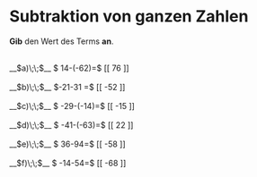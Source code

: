 <!--
version:  0.0.1

language: de

@style
main > *:not(:last-child) {
  margin-bottom: 3rem;
}

input {
    text-align: center;
}

.flex-container {
    display: flex;
    flex-wrap: wrap;
    align-items: stretch;
    gap: 20px;
}

.flex-child {
    flex: 1;
    min-width: 350px;
    margin-right: 20px;
}

@media (max-width: 400px) {
    .flex-child {
        flex: 100%;
        margin-right: 0;
    }
}
@end

formula: \carry   \textcolor{red}{\scriptsize #1}
formula: \digit   \rlap{\carry{#1}}\phantom{#2}#2
formula: \permil  \text{‰}

import: https://raw.githubusercontent.com/LiaTemplates/Tikz-Jax/main/README.md

script: https://cdn.jsdelivr.net/gh/LiaTemplates/Tikz-Jax@main/dist/index.js


tags: Subtraktion, Negative Zahlen, sehr leicht, sehr niedrig, Angeben

comment: Subtrahiere ganze Zahlen im Kopf.

author: Martin Lommatzsch

-->




# Subtraktion von ganzen Zahlen

**Gib** den Wert des Terms **an**.

<section class="flex-container">

<div class="flex-child">
<br>
__$a)\;\;$__ $ 14-(-62)=$ [[  76  ]]
<br>
</div> 
<div class="flex-child">
<br>
__$b)\;\;$__ $-21-31 =$ [[  -52  ]]
<br>
</div> 
<div class="flex-child">
<br>
__$c)\;\;$__ $ -29-(-14)=$ [[  -15  ]]
<br>
</div> 
<div class="flex-child">
<br>
__$d)\;\;$__ $ -41-(-63)=$ [[  22  ]]
<br>
</div> 
<div class="flex-child">
<br>
__$e)\;\;$__ $ 36-94=$ [[  -58  ]]
<br>
</div> 
<div class="flex-child">
<br>
__$f)\;\;$__ $ -14-54=$ [[  -68  ]]
<br>
</div> 
</section>
<br>
<br>
<br>
<br>

